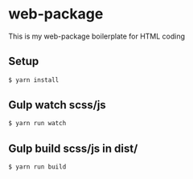 # web-package
This is my web-package boilerplate for HTML coding

## Setup

```sh
$ yarn install
```

## Gulp watch scss/js

```sh
$ yarn run watch
```

## Gulp build scss/js in dist/

```sh
$ yarn run build
```
